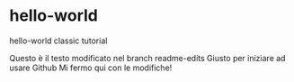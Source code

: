 # hello-world
hello-world classic tutorial

Questo è il testo modificato nel branch readme-edits
Giusto per iniziare ad usare Github
Mi fermo qui con le modifiche!

